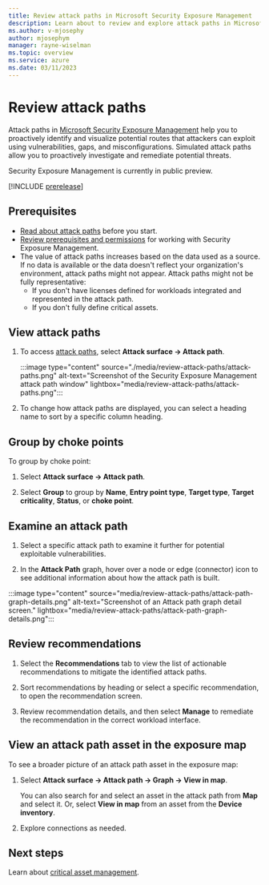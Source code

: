```yaml
---
title: Review attack paths in Microsoft Security Exposure Management
description: Learn about to review and explore attack paths in Microsoft Security Exposure Management.
ms.author: v-mjosephy
author: mjosephym
manager: rayne-wiselman
ms.topic: overview
ms.service: azure
ms.date: 03/11/2023
---
```


# Review attack paths

Attack paths in [Microsoft Security Exposure Management](microsoft-security-exposure-management.md) help you to proactively identify and visualize potential routes that attackers can exploit using vulnerabilities, gaps, and misconfigurations. Simulated attack paths allow you to proactively investigate and remediate potential threats.

Security Exposure Management is currently in public preview.

[!INCLUDE [prerelease](../includes/prerelease.md)]

## Prerequisites

- [Read about attack paths](work-attack-paths-overview.md) before you start.
- [Review prerequisites and permissions](prerequisites.md) for working with Security Exposure Management.
- The value of attack paths increases based on the data used as a source. If no data is available or the data doesn't reflect your organization's environment, attack paths might not appear. Attack paths might not be fully representative:
    - If you don't have licenses defined for workloads integrated and represented in the attack path.
    - If you don't fully define critical assets.

## View attack paths

1. To access [attack paths](https://security.microsoft.com/attack-paths), select  **Attack surface -> Attack path**.

    :::image type="content" source="./media/review-attack-paths/attack-paths.png" alt-text="Screenshot of the Security Exposure Management attack path window" lightbox="media/review-attack-paths/attack-paths.png":::

1. To change how attack paths are displayed, you can select a heading name to sort by a specific column heading.

## Group by choke points

To group by choke point:

1. Select **Attack surface -> Attack path**.

1. Select **Group** to group by **Name**, **Entry point type**, **Target type**, **Target criticality**, **Status**, or **choke point**.

## Examine an attack path

1. Select a specific attack path to examine it further for potential exploitable vulnerabilities.

1. In the **Attack Path** graph, hover over a node or edge (connector) icon to see additional information about how the attack path is built.

:::image type="content" source="media/review-attack-paths/attack-path-graph-details.png" alt-text="Screenshot of an Attack path graph detail screen." lightbox="media/review-attack-paths/attack-path-graph-details.png":::

## Review recommendations

1. Select the **Recommendations** tab to view the list of actionable recommendations to mitigate the identified attack paths.

1. Sort recommendations by heading or select a specific recommendation, to open the recommendation screen.

1. Review recommendation details, and then select **Manage** to remediate the recommendation in the correct workload interface.

## View an attack path asset in the exposure map

To see a broader picture of an attack path asset in the exposure map:

1. Select **Attack surface -> Attack path -> Graph -> View in map**.

    You can also search for and select an asset in the attack path from **Map** and select it. Or, select **View in map** from an asset from the **Device inventory**.

1. Explore connections as needed.

## Next steps

Learn about [critical asset management](critical-asset-management.md).
